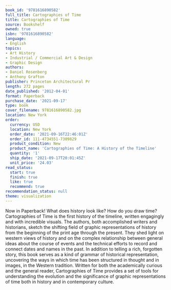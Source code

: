 ```yaml
---
book_id: '9781616890582'
full_title: Cartographies of Time
title: Cartographies of Time
source: Bookshelf
owned: true
isbn: '9781616890582'
language:
- English
topics:
- Art History
- Industrial / Commercial Art & Design
- Graphic Design
authors:
- Daniel Rosenberg
- Anthony Grafton
publisher: Princeton Architectural Pr
length: 272 pages
date_published: '2012-04-01'
format: Paperback
purchase_date: '2021-09-17'
type: book
cover_filename: 9781616890582.jpg
location: New York
order:
  currency: USD
  location: New York
  order_date: '2021-09-16T22:46:01Z'
  order_id: 111-4734551-7309829
  product_condition: New
  product_name: 'Cartographies of Time: A History of the Timeline'
  quantity: '1'
  ship_date: '2021-09-17T20:01:45Z'
  unit_price: '24.03'
read_status:
  start: true
  finish: true
  like: true
  recommend: true
recommendation_status: null
theme: visualization
---
```

Now in Paperback! What does history look like? How do you draw time? Cartographies of Time is the first history of the timeline, written engagingly and with incredible visuals. The authors, both accomplished writers and historians, sketch the shifting field of graphic representations of history from the beginning of the print age through the present. They shed light on western views of history and on the complex relationship between general ideas about the course of events and the technical efforts to record and connect dates and names in the past. In addition to telling a rich, forgotten story, this book serves as a kind of grammar of historical representation, uncovering the ways in which time has been structured in thought and in images, in the Western tradition. Written for both the academically curious and the general reader, Cartographies of Time provides a set of tools for understanding the evolution and the significance of graphic representations of time both in history and in contemporary culture.

